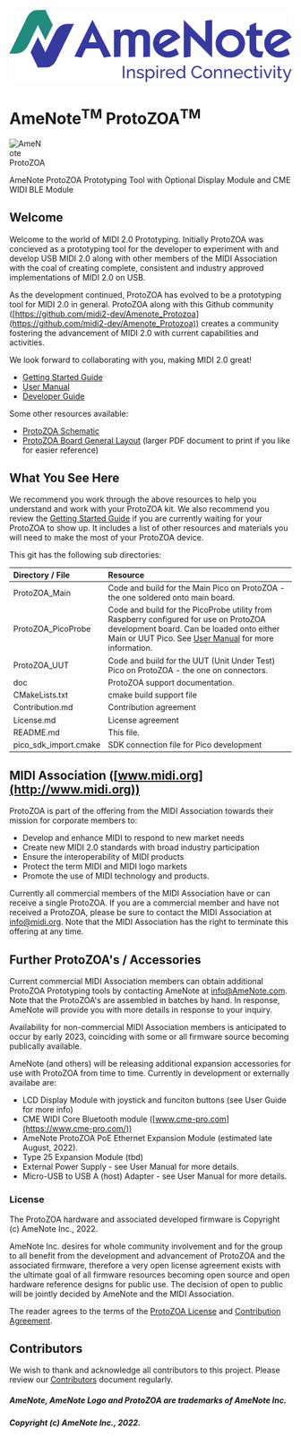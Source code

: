<img src="doc/images/AmeNoteHoriz.png"
     alt="AmeNote Logo"
     style="center; margin-right: 100px;" />

# AmeNote<sup>TM</sup> ProtoZOA<sup>TM</sup>
<img src="doc/images/AmeNoteProtoZOA.png"
     alt="AmeNote ProtoZOA"
     style="center; margin-right: 600px;" />

AmeNote ProtoZOA Prototyping Tool with Optional Display Module and CME WIDI BLE Module

## Welcome

Welcome to the world of MIDI 2.0 Prototyping. Initially ProtoZOA was concieved as a prototyping tool for the developer to experiment with and develop USB MIDI 2.0 along with other members of the MIDI Association with the coal of creating complete, consistent and industry approved implementations of MIDI 2.0 on USB.

As the development continued, ProtoZOA has evolved to be a prototyping tool for MIDI 2.0 in general. ProtoZOA along with this Github community ([https://github.com/midi2-dev/Amenote_Protozoa](https://github.com/midi2-dev/Amenote_Protozoa)) creates a community fostering the advancement of MIDI 2.0 with current capabilities and activities.

We look forward to collaborating with you, making MIDI 2.0 great!

- [Getting Started Guide](doc/QuickStartGuide)
- [User Manual](doc/UserManual)
- [Developer Guide](/doc/DeveloperGuide)

Some other resources available:
- [ProtoZOA Schematic](https://github.com/midi2-dev/Amenote_Protozoa/blob/main/doc/Resources/ProtoZOA%20--%20Schematic%20--%202022-06-01%20--%2012h15.pdf)
- [ProtoZOA Board General Layout](https://github.com/mid2i-dev/Amenote_Protozoa/blob/main/doc/Resources/ProtoZOA%20--%20Front%20view.pdf) (larger PDF document to print if you like for easier reference)

## What You See Here

We recommend you work through the above resources to help you understand and work with your ProtoZOA kit. We also recommend you review the [Getting Started Guide](doc/QuickStartGuide) if you are currently waiting for your ProtoZOA to show up. It includes a list of other resources and materials you will need to make the most of your ProtoZOA device.

This git has the following sub directories:

| Directory / File  | Resource  |
|:----------|:----------|
| ProtoZOA_Main    | Code and build for the Main Pico on ProtoZOA - the one soldered onto main board.    |
| ProtoZOA_PicoProbe    | Code and build for the PicoProbe utility from Raspberry configured for use on ProtoZOA development board. Can be loaded onto either Main or UUT Pico. See [User Manual](doc/UserManual) for more information.    |
| ProtoZOA_UUT    | Code and build for the UUT (Unit Under Test) Pico on ProtoZOA - the one on connectors.    |
| doc | ProtoZOA support documentation. |
| CMakeLists.txt | cmake build support file |
| Contribution.md | Contribution agreement |
| License.md | License agreement |
| README.md | This file. |
| pico_sdk_import.cmake | SDK connection file for Pico development |

## MIDI Association ([www.midi.org](http://www.midi.org))
ProtoZOA is part of the offering from the MIDI Association towards their mission for corporate members to:
- Develop and enhance MIDI to respond to new market needs
- Create new MIDI 2.0 standards with broad industry participation
- Ensure the interoperability of MIDI products
- Protect the term MIDI and MIDI logo markets
- Promote the use of MIDI technology and products.

Currently all commercial members of the MIDI Association have or can receive a single ProtoZOA. If you are a commercial member and have not received a ProtoZOA, please be sure to contact the MIDI Association at [info@midi.org](mailto:info@midi.org). Note that the MIDI Association has the right to terminate this offering at any time.

## Further ProtoZOA's / Accessories

Current commercial MIDI Association members can obtain additional ProtoZOA Prototyping tools by contacting AmeNote at [info@AmeNote.com](mailto:info@AmeNote.com). Note that the ProtoZOA's are assembled in batches by hand. In response, AmeNote will provide you with more details in response to your inquiry.

Availability for non-commercial MIDI Association members is anticipated to occur by early 2023, coinciding with some or all firmware source becoming publically available.

AmeNote (and others) will be releasing additional expansion accessories for use with ProtoZOA from time to time. Currently in development or externally availabe are:
- LCD Display Module with joystick and funciton buttons (see User Guide for more info)
- CME WIDI Core Bluetooth module ([www.cme-pro.com](https://www.cme-pro.com/))
- AmeNote ProtoZOA PoE Ethernet Expansion Module (estimated late August, 2022).
- Type 25 Expansion Module (tbd)
- External Power Supply - see User Manual for more details.
- Micro-USB to USB A (host) Adapter - see User Manual for more details.

### License
The ProtoZOA hardware and associated developed firmware is Copyright (c) AmeNote Inc., 2022.

AmeNote Inc. desires for whole community involvement and for the group to all benefit from the development and advancement of ProtoZOA and the associated firmware, therefore a very open license agreement exists with the ultimate goal of all firmware resources becoming open source and open hardware reference designs for public use. The decision of open to public will be jointly decided by AmeNote and the MIDI Association.

The reader agrees to the terms of the [ProtoZOA License](License.md) and [Contribution Agreement](Contribution.md).

## Contributors

We wish to thank and acknowledge all contributors to this project. Please review our [Contributors](doc/Contributors.md) document regularly.

##### AmeNote, AmeNote Logo and ProtoZOA are trademarks of AmeNote Inc.
##### Copyright (c) AmeNote Inc., 2022.
